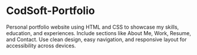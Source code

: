 # CodSoft-Portfolio

Personal portfolio website using HTML and CSS to showcase my skills, education, and experiences. Include sections like About Me, Work, Resume, and Contact.
Use clean design, easy navigation, and responsive layout for accessibility across devices.

